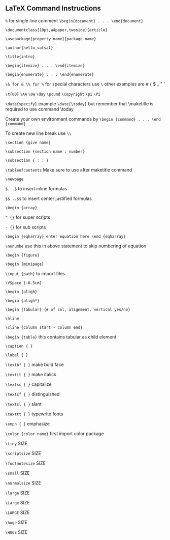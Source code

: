 ## LaTeX Command Instructions

`%` for single line comment
`\begin{document} . . . \end{document}`

`\documentclass[10pt,a4paper,twoside]{article}`

`\usepackage[property_name]{package name}`

`\author{hello_vatsal}`

`\title{intro}`

`\begin{itemize} . . . \end{itemize}`

`\begin{enumerate} . . . \end{enumerate}`

`\& for & \% for %` for special characters use `\` other examples are # { $ _ " '

`\t{00}` `\AA` `\0e` `\day` `\pound` `\copyright` `\pi` `\Pi`

`\date{specify}` example `\date{\today}` but remember that \maketitle is required to use command \today

Create your own environment commands by `\begin {command} . . . \end {command}`

To create new line break use `\\`

`\section {give name}`

`\subsection {section name : number}`

`\subsection { : : }`

`\tableofcontents` Make sure to use after maketitle command

`\newpage`

`$...$` to insert inline formulas

`$$...$$` to insert center justified formulas

`\begin {array}`

`^ {}` for super scripts

`- {}` for sub scripts

`\begin {eqharray} enter equation here \end {eqharray}`

`\nonumbe` use this in above statement to skip numbering of equation

`\begin {figure}`

`\begin {minipage}`

`\input {path}` to import files

`\VSpace {-0.5cm}`

`\begin {aligh}`

`\begin {aligh*}`

`\begin {tabular} {# of col, alignment, vertical yes/no}`

`\hline`

`\cline {column start - column end}`

`\begin {table}` this contains tabular as child element

`\caption { }`

`\label { }`

`\textbf { }` make bold face

`\textit { }` make italics

`\textsc { }` capitalize

`\textsf { }` distinguished

`\textsl { }` slant

`\texttt { }` typewrite fonts

`\emph { }` emphasize

`\color {color name}` first import color package

`\tiny` SIZE

`\scriptsize` SIZE

`\footnotesize` SIZE

`\small` SIZE

`\normalsize` SIZE

`\large` SIZE

`\Large` SIZE

`\LARGE` SIZE

`\huge` SIZE

`\HUGE` SIZE
